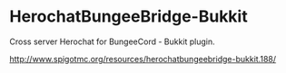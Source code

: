 HerochatBungeeBridge-Bukkit
===========================

Cross server Herochat for BungeeCord - Bukkit plugin.

http://www.spigotmc.org/resources/herochatbungeebridge-bukkit.188/
